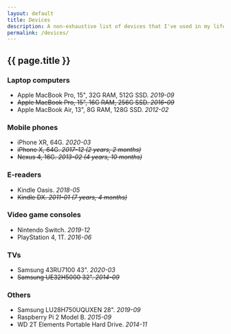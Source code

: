 ```yaml
---
layout: default
title: Devices
description: A non-exhaustive list of devices that I've used in my life.
permalink: /devices/
---
```


## {{ page.title }}

### Laptop computers
- Apple MacBook Pro, 15", 32G RAM, 512G SSD. *2019-09*
- <strike>Apple MacBook Pro, 15", 16G RAM, 256G SSD. <em>2016-09</em></strike>
- Apple MacBook Air, 13", 8G RAM, 128G SSD. *2012-02*


### Mobile phones
- iPhone XR, 64G. *2020-03*
- <strike>iPhone X, 64G. <em>2017-12 (2 years, 2 months)</em></strike>
- <strike>Nexus 4, 16G. <em>2013-02 (4 years, 10 months)</em></strike>


### E-readers
- Kindle Oasis. *2018-05*
- <strike>Kindle DX. <em>2011-01 (7 years, 4 months)</em></strike>


### Video game consoles
- Nintendo Switch. *2019-12*
- PlayStation 4, 1T. *2016-06*


### TVs
- Samsung 43RU7100 43". *2020-03*
- <strike>Samsung UE32H5000 32". <em>2014-09</em></strike>


### Others
- Samsung LU28H750UQUXEN 28". *2019-09*
- Raspberry Pi 2 Model B. *2015-09*
- WD 2T Elements Portable Hard Drive. *2014-11*
